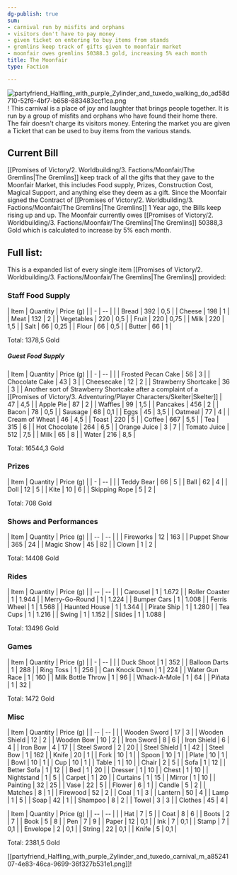 ```yaml
---
dg-publish: true
sum:
- carnival run by misfits and orphans
- visitors don't have to pay money
- given ticket on entering to buy items from stands
- gremlins keep track of gifts given to moonfair market
- moonfair owes gremlins 50388.3 gold, increasing 5% each month
title: The Moonfair
type: Faction

---
```






![partyfriend_Halfling_with_purple_Zylinder_and_tuxedo_walking_do_ad58d710-52f6-4bf7-b658-883483ccf1ca.png](/img/user/Pictures/partyfriend_Halfling_with_purple_Zylinder_and_tuxedo_walking_do_ad58d710-52f6-4bf7-b658-883483ccf1ca.png)!
This carnival is a place of joy and laughter that brings people together. It is run by a group of misfits and orphans who have found their home there. The fair doesn't charge its visitors money. Entering the market you are given a Ticket that can be used to buy items from the various stands.


## Current Bill

[[Promises of Victory/2. Worldbuilding/3. Factions/Moonfair/The Gremlins\|The Gremlins]] keep track of all the gifts that they gave to the Moonfair Market, this includes Food supply, Prizes, Construction Cost, Magical Support, and anything else they deem as a gift.
Since the Moonfair signed the Contract of [[Promises of Victory/2. Worldbuilding/3. Factions/Moonfair/The Gremlins\|The Gremlins]] 1 Year ago, the Bills keep rising up and up.
The Moonfair currently owes [[Promises of Victory/2. Worldbuilding/3. Factions/Moonfair/The Gremlins\|The Gremlins]] 50388,3 Gold which is calculated to increase by 5% each month. 



## Full list:

This is a expanded list of every single item [[Promises of Victory/2. Worldbuilding/3. Factions/Moonfair/The Gremlins\|The Gremlins]] provided:


### Staff Food Supply

| Item       | Quantity | Price (g) |
| - | -- |  |
| Bread      | 392      | 0,5       |
| Cheese     | 198      | 1         |
| Meat       | 132      | 2         |
| Vegetables | 220      | 0,5       |
| Fruit      | 220      | 0,75      |
| Milk       | 220      | 1,5       |
| Salt       | 66       | 0,25      |
| Flour      | 66       | 0,5       |
| Butter     | 66       | 1         |

Total: 1378,5 Gold

##### Guest Food Supply

| Item                                                              | Quantity | Price (g) |
| - | -- |  |
| Frosted Pecan Cake                                                  | 56       | 3         |
| Chocolate Cake                                                      | 43       | 3         |
| Cheesecake                                                          | 12       | 2         |
| Strawberry Shortcake                                                | 36       | 3         |
| Another sort of Strawberry Shortcake after a complaint of a [[Promises of Victory/3. Adventuring/Player Characters/Skelter\|Skelter]] | 47       | 4,5       |
| Apple Pie                                                           | 87       | 2         |
| Waffles                                                             | 99       | 1,5       |
| Pancakes                                                            | 456      | 2         |
| Bacon                                                               | 78       | 0,5       |
| Sausage                                                             | 68       | 0,1       |
| Eggs                                                                | 45       | 3,5       |
| Oatmeal                                                             | 77       | 4         |
| Cream of Wheat                                                      | 46       | 4,5       |
| Toast                                                               | 220      | 5         |
| Coffee                                                              | 667      | 5,5       |
| Tea                                                                 | 315      | 6         |
| Hot Chocolate                                                       | 264      | 6,5       |
| Orange Juice                                                        | 3        | 7         |
| Tomato Juice                                                        | 512      | 7,5       |
| Milk                                                                | 65       | 8         |
| Water                                                               | 216      | 8,5       |

Total: 16544,3 Gold

### Prizes

| Item          | Quantity | Price (g) |
| - | -- |  |
| Teddy Bear    | 66       | 5         |
| Ball          | 62       | 4         |
| Doll          | 12       | 5         |
| Kite          | 10       | 6         |
| Skipping Rope | 5        | 2         |

Total: 708 Gold

### Shows and Performances

| Item        | Quantity | Price (g) |
| -- | -- |  |
| Fireworks   | 12       | 163       |
| Puppet Show | 365      | 24        |
| Magic Show  | 45       | 82        |
| Clown       | 1        | 2         |

Total: 14408 Gold

### Rides

| Item           | Quantity | Price (g) |
| -- | -- |  |
| Carousel       | 1        | 1.672     |
| Roller Coaster | 1        | 1.944     |
| Merry-Go-Round | 1        | 1.224     |
| Bumper Cars    | 1        | 1.008     |
| Ferris Wheel   | 1        | 1.568     |
| Haunted House  | 1        | 1.344     |
| Pirate Ship    | 1        | 1.280     |
| Tea Cups       | 1        | 1.216     |
| Swing         | 1        | 1.152     |
| Slides        | 1        | 1.088     |

Total: 13496 Gold

### Games

| Item             | Quantity | Price (g) |
| - | -- |  |
| Duck Shoot       | 1        | 352       |
| Balloon Darts    | 1        | 288       |
| Ring Toss        | 1        | 256       |
| Can Knock Down   | 1        | 224       |
| Water Gun Race   | 1        | 160       |
| Milk Bottle Throw  | 1        | 96        |
| Whack-A-Mole     | 1        | 64        |
| Piñata          | 1        | 32        |

Total: 1472 Gold



### Misc

| Item           | Quantity | Price (g) |
| -- | -- |  |
| Wooden Sword   | 17       | 3         |
| Wooden Shield  | 12       | 2         |
| Wooden Bow     | 10       | 2         |
| Iron Sword     | 8        | 6         |
| Iron Shield    | 6        | 4         |
| Iron Bow       | 4        | 17        |
| Steel Sword    | 2        | 20        |
| Steel Shield   | 1        | 42        |
| Steel Bow      | 1        | 162       |
| Knife          | 20       | 1         |
| Fork           | 10       | 1         |
| Spoon          | 10       | 1         |
| Plate          | 10       | 1         |
| Bowl           | 10       | 1         |
| Cup            | 10       | 1         |
| Table          | 1        | 10        |
| Chair          | 2        | 5         |
| Sofa           | 1        | 12        |
| Better Sofa    | 1        | 12        |
| Bed            | 1        | 20        |
| Dresser        | 1        | 10        |
| Chest          | 1        | 10        |
| Nightstand     | 1        | 5         |
| Carpet         | 1        | 20        |
| Curtains       | 1        | 15        |
| Mirror         | 1        | 10        |
| Painting       | 32        | 25        |
| Vase           | 22        | 5         |
| Flower         | 6        | 1         |
| Candle         | 5        | 2         |
| Matches        | 8        | 1         |
| Firewood       | 52        | 2         |
| Coal           | 1        | 3         |
| Lantern        | 50        | 4         |
| Lamp           | 1        | 5         |
| Soap           | 42        | 1         |
| Shampoo        | 8        | 2         |
| Towel          | 3        | 3         |
| Clothes        | 45       | 4         |

| Item           | Quantity | Price (g) |
| -- | -- |  |
| Hat            | 7        | 5         |
| Coat           | 8        | 6         |
| Boots          | 2        | 7         |
| Book           | 5        | 8         |
| Pen            | 7        | 9         |
| Paper          | 12        | 0,1        |
| Ink            | 7        | 0,1        |
| Stamp          | 7        | 0,1        |
| Envelope       | 2        | 0,1        |
| String         | 22        | 0,1        |
| Knife          | 5        | 0,1        |

Total: 2381,5 Gold

[[partyfriend_Halfling_with_purple_Zylinder_and_tuxedo_carnival_m_a8524107-4e83-46ca-9699-36f327b531e1.png]]!
